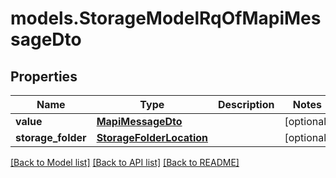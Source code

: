 # models.StorageModelRqOfMapiMessageDto
## Properties
Name | Type | Description | Notes
------------ | ------------- | ------------- | -------------
**value** | [**MapiMessageDto**](MapiMessageDto.md) |  | [optional] 
**storage_folder** | [**StorageFolderLocation**](StorageFolderLocation.md) |  | [optional] 



[[Back to Model list]](README.md#documentation-for-models) [[Back to API list]](README.md#documentation-for-api-endpoints) [[Back to README]](README.md)


